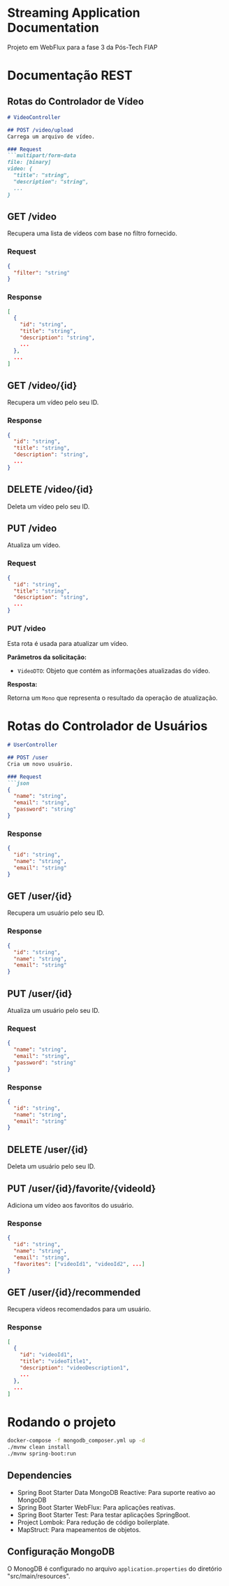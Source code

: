 # Streaming Application Documentation

Projeto em WebFlux para a fase 3 da Pós-Tech FIAP

# Documentação REST

## Rotas do Controlador de Vídeo

```markdown
# VideoController

## POST /video/upload
Carrega um arquivo de vídeo.

### Request
```multipart/form-data
file: [binary]
video: {
  "title": "string",
  "description": "string",
  ...
}
```

## GET /video
Recupera uma lista de vídeos com base no filtro fornecido.

### Request
```json
{
  "filter": "string"
}
```

### Response
```json
[
  {
    "id": "string",
    "title": "string",
    "description": "string",
    ...
  },
  ...
]
```

## GET /video/{id}
Recupera um vídeo pelo seu ID.

### Response
```json
{
  "id": "string",
  "title": "string",
  "description": "string",
  ...
}
```

## DELETE /video/{id}
Deleta um vídeo pelo seu ID.

## PUT /video
Atualiza um vídeo.

### Request
```json
{
  "id": "string",
  "title": "string",
  "description": "string",
  ...
}
```

### PUT /video

Esta rota é usada para atualizar um vídeo.

**Parâmetros da solicitação:**

- `VideoDTO`: Objeto que contém as informações atualizadas do vídeo.

**Resposta:**

Retorna um `Mono` que representa o resultado da operação de atualização.

# Rotas do Controlador de Usuários

```markdown
# UserController

## POST /user
Cria um novo usuário.

### Request
```json
{
  "name": "string",
  "email": "string",
  "password": "string"
}
```

### Response
```json
{
  "id": "string",
  "name": "string",
  "email": "string"
}
```

## GET /user/{id}
Recupera um usuário pelo seu ID.

### Response
```json
{
  "id": "string",
  "name": "string",
  "email": "string"
}
```

## PUT /user/{id}
Atualiza um usuário pelo seu ID.

### Request
```json
{
  "name": "string",
  "email": "string",
  "password": "string"
}
```

### Response
```json
{
  "id": "string",
  "name": "string",
  "email": "string"
}
```

## DELETE /user/{id}
Deleta um usuário pelo seu ID.

## PUT /user/{id}/favorite/{videoId}
Adiciona um vídeo aos favoritos do usuário.

### Response
```json
{
  "id": "string",
  "name": "string",
  "email": "string",
  "favorites": ["videoId1", "videoId2", ...]
}
```

## GET /user/{id}/recommended
Recupera vídeos recomendados para um usuário.

### Response
```json
[
  {
    "id": "videoId1",
    "title": "videoTitle1",
    "description": "videoDescription1",
    ...
  },
  ...
]
```

# Rodando o projeto

```sh
docker-compose -f mongodb_composer.yml up -d
./mvnw clean install
./mvnw spring-boot:run
```

## Dependencies

- Spring Boot Starter Data MongoDB Reactive: Para suporte reativo ao MongoDB
- Spring Boot Starter WebFlux: Para aplicações reativas.
- Spring Boot Starter Test: Para testar aplicações SpringBoot.
- Project Lombok: Para redução de código boilerplate.
- MapStruct: Para mapeamentos de objetos.

## Configuração MongoDB

O MonogDB é configurado no arquivo `application.properties` do diretório "src/main/resources".
